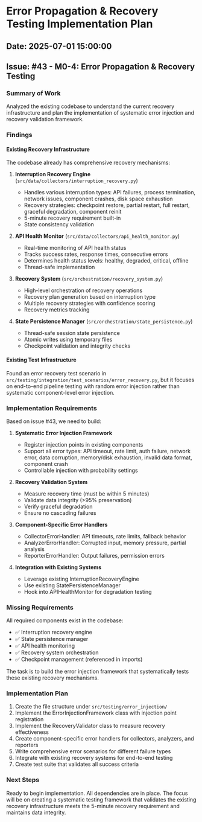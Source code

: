 # Error Propagation & Recovery Testing Implementation Plan

## Date: 2025-07-01 15:00:00
## Issue: #43 - M0-4: Error Propagation & Recovery Testing

### Summary of Work

Analyzed the existing codebase to understand the current recovery infrastructure and plan the implementation of systematic error injection and recovery validation framework.

### Findings

#### Existing Recovery Infrastructure

The codebase already has comprehensive recovery mechanisms:

1. **Interruption Recovery Engine** (`src/data/collectors/interruption_recovery.py`)
   - Handles various interruption types: API failures, process termination, network issues, component crashes, disk space exhaustion
   - Recovery strategies: checkpoint restore, partial restart, full restart, graceful degradation, component reinit
   - 5-minute recovery requirement built-in
   - State consistency validation

2. **API Health Monitor** (`src/data/collectors/api_health_monitor.py`)
   - Real-time monitoring of API health status
   - Tracks success rates, response times, consecutive errors
   - Determines health status levels: healthy, degraded, critical, offline
   - Thread-safe implementation

3. **Recovery System** (`src/orchestration/recovery_system.py`)
   - High-level orchestration of recovery operations
   - Recovery plan generation based on interruption type
   - Multiple recovery strategies with confidence scoring
   - Recovery metrics tracking

4. **State Persistence Manager** (`src/orchestration/state_persistence.py`)
   - Thread-safe session state persistence
   - Atomic writes using temporary files
   - Checkpoint validation and integrity checks

#### Existing Test Infrastructure

Found an error recovery test scenario in `src/testing/integration/test_scenarios/error_recovery.py`, but it focuses on end-to-end pipeline testing with random error injection rather than systematic component-level error injection.

### Implementation Requirements

Based on issue #43, we need to build:

1. **Systematic Error Injection Framework**
   - Register injection points in existing components
   - Support all error types: API timeout, rate limit, auth failure, network error, data corruption, memory/disk exhaustion, invalid data format, component crash
   - Controllable injection with probability settings

2. **Recovery Validation System**
   - Measure recovery time (must be within 5 minutes)
   - Validate data integrity (>95% preservation)
   - Verify graceful degradation
   - Ensure no cascading failures

3. **Component-Specific Error Handlers**
   - CollectorErrorHandler: API timeouts, rate limits, fallback behavior
   - AnalyzerErrorHandler: Corrupted input, memory pressure, partial analysis
   - ReporterErrorHandler: Output failures, permission errors

4. **Integration with Existing Systems**
   - Leverage existing InterruptionRecoveryEngine
   - Use existing StatePersistenceManager
   - Hook into APIHealthMonitor for degradation testing

### Missing Requirements

All required components exist in the codebase:
- ✅ Interruption recovery engine
- ✅ State persistence manager
- ✅ API health monitoring
- ✅ Recovery system orchestration
- ✅ Checkpoint management (referenced in imports)

The task is to build the error injection framework that systematically tests these existing recovery mechanisms.

### Implementation Plan

1. Create the file structure under `src/testing/error_injection/`
2. Implement the ErrorInjectionFramework class with injection point registration
3. Implement the RecoveryValidator class to measure recovery effectiveness
4. Create component-specific error handlers for collectors, analyzers, and reporters
5. Write comprehensive error scenarios for different failure types
6. Integrate with existing recovery systems for end-to-end testing
7. Create test suite that validates all success criteria

### Next Steps

Ready to begin implementation. All dependencies are in place. The focus will be on creating a systematic testing framework that validates the existing recovery infrastructure meets the 5-minute recovery requirement and maintains data integrity.

